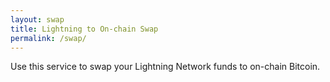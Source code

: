 ```yaml
---
layout: swap
title: Lightning to On-chain Swap
permalink: /swap/
---
```


Use this service to swap your Lightning Network funds to on-chain Bitcoin.
